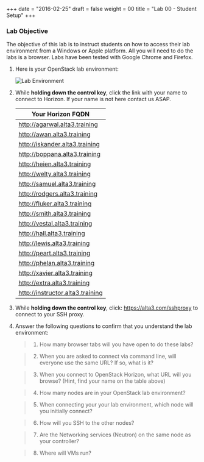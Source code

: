 +++
date = "2016-02-25"
draft = false
weight = 00
title = "Lab 00 - Student Setup"
+++

### Lab Objective

The objective of this lab is to instruct students on how to access their lab environment from a Windows or Apple platform. All you will need to do the labs is a browser. Labs have been tested with Google Chrome and Firefox. 

1. Here is your OpenStack lab environment: 

	![Lab Environment](https://i.imgur.com/diOquaU.png)

2. While **holding down the control key**, click the link with your name to connect to Horizon. If your name is not here contact us ASAP. 

    | Your Horizon FQDN
    | ---
    |http://agarwal.alta3.training
    |http://awan.alta3.training
    |http://iskander.alta3.training
    |http://boppana.alta3.training
    |http://heien.alta3.training
    |http://welty.alta3.training
    |http://samuel.alta3.training
    |http://rodgers.alta3.training
    |http://fluker.alta3.training
    |http://smith.alta3.training
    |http://vestal.alta3.training
    |http://hall.alta3.training
    |http://lewis.alta3.training
    |http://peart.alta3.training
    |http://phelan.alta3.training
    |http://xavier.alta3.training
    |http://extra.alta3.training
    |http://instructor.alta3.training

3. While **holding down the control key**, click: https://alta3.com/sshproxy to connect to your SSH proxy.
 
4. Answer the following questions to confirm that you understand the lab environment:

	>   1. How many browser tabs will you have open to do these labs?
	
	>   2. When you are asked to connect via command line, will everyone use the same URL?  If so, what is it?
	
	>   3. When you connect to OpenStack Horizon, what URL will you browse? (Hint, find your name on the table above)
	
	>   4. How many nodes are in your OpenStack lab environment?
	
	>   5. When connecting your your lab environment, which node will you initially connect?
	
	>   6. How will you SSH to the other nodes?

	>   7. Are the Networking services (Neutron) on the same node as your controller?

	>   8. Where will VMs run?
	
